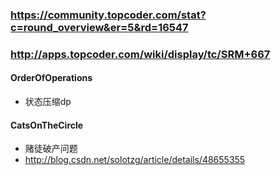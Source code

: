 ### https://community.topcoder.com/stat?c=round_overview&er=5&rd=16547
### http://apps.topcoder.com/wiki/display/tc/SRM+667

#### OrderOfOperations
* 状态压缩dp

#### CatsOnTheCircle
* 赌徒破产问题
* http://blog.csdn.net/solotzg/article/details/48655355
